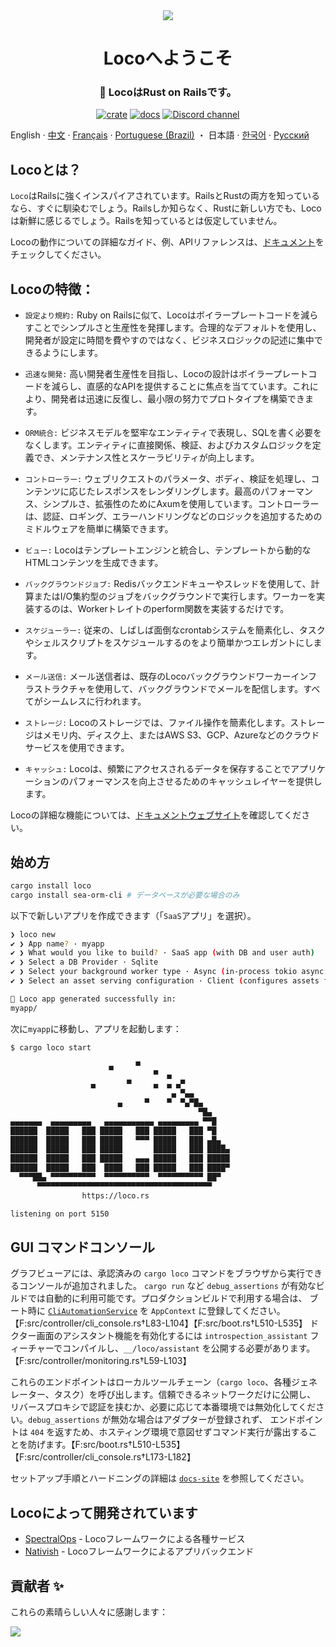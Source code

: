 <div align="center">

   <img src="https://github.com/loco-rs/loco/assets/83390/992d215a-3cd3-42ee-a1c7-de9fd25a5bac"/>

   <h1>Locoへようこそ</h1>

   <h3>
🚂 LocoはRust on Railsです。
   </h3>

   [![crate](https://img.shields.io/crates/v/loco-rs.svg)](https://crates.io/crates/loco-rs)
   [![docs](https://docs.rs/loco-rs/badge.svg)](https://docs.rs/loco-rs)
   [![Discord channel](https://img.shields.io/badge/discord-Join-us)](https://discord.gg/fTvyBzwKS8)

 </div>

English · [中文](./README-zh_CN.md) · [Français](./README.fr.md) · [Portuguese (Brazil)](./README-pt_BR.md) ・ 日本語 · [한국어](./README.ko.md) · [Русский](./README.ru.md)

## Locoとは？
`Loco`はRailsに強くインスパイアされています。RailsとRustの両方を知っているなら、すぐに馴染むでしょう。Railsしか知らなく、Rustに新しい方でも、Locoは新鮮に感じるでしょう。Railsを知っているとは仮定していません。

Locoの動作についての詳細なガイド、例、APIリファレンスは、[ドキュメント](https://loco.rs)をチェックしてください。

## Locoの特徴：

* `設定より規約:` Ruby on Railsに似て、Locoはボイラープレートコードを減らすことでシンプルさと生産性を発揮します。合理的なデフォルトを使用し、開発者が設定に時間を費やすのではなく、ビジネスロジックの記述に集中できるようにします。

* `迅速な開発:` 高い開発者生産性を目指し、Locoの設計はボイラープレートコードを減らし、直感的なAPIを提供することに焦点を当てています。これにより、開発者は迅速に反復し、最小限の努力でプロトタイプを構築できます。

* `ORM統合:` ビジネスモデルを堅牢なエンティティで表現し、SQLを書く必要をなくします。エンティティに直接関係、検証、およびカスタムロジックを定義でき、メンテナンス性とスケーラビリティが向上します。

* `コントローラー:` ウェブリクエストのパラメータ、ボディ、検証を処理し、コンテンツに応じたレスポンスをレンダリングします。最高のパフォーマンス、シンプルさ、拡張性のためにAxumを使用しています。コントローラーは、認証、ロギング、エラーハンドリングなどのロジックを追加するためのミドルウェアを簡単に構築できます。

* `ビュー:` Locoはテンプレートエンジンと統合し、テンプレートから動的なHTMLコンテンツを生成できます。

* `バックグラウンドジョブ:` Redisバックエンドキューやスレッドを使用して、計算またはI/O集約型のジョブをバックグラウンドで実行します。ワーカーを実装するのは、Workerトレイトのperform関数を実装するだけです。

* `スケジューラー:` 従来の、しばしば面倒なcrontabシステムを簡素化し、タスクやシェルスクリプトをスケジュールするのをより簡単かつエレガントにします。

* `メール送信:` メール送信者は、既存のLocoバックグラウンドワーカーインフラストラクチャを使用して、バックグラウンドでメールを配信します。すべてがシームレスに行われます。

* `ストレージ:` Locoのストレージでは、ファイル操作を簡素化します。ストレージはメモリ内、ディスク上、またはAWS S3、GCP、Azureなどのクラウドサービスを使用できます。

* `キャッシュ:` Locoは、頻繁にアクセスされるデータを保存することでアプリケーションのパフォーマンスを向上させるためのキャッシュレイヤーを提供します。

Locoの詳細な機能については、[ドキュメントウェブサイト](https://loco.rs/docs/getting-started/tour/)を確認してください。

## 始め方
```sh
cargo install loco
cargo install sea-orm-cli # データベースが必要な場合のみ
```

以下で新しいアプリを作成できます（「`SaaS`アプリ」を選択）。

```sh
❯ loco new
✔ ❯ App name? · myapp
✔ ❯ What would you like to build? · SaaS app (with DB and user auth)
✔ ❯ Select a DB Provider · Sqlite
✔ ❯ Select your background worker type · Async (in-process tokio async tasks)
✔ ❯ Select an asset serving configuration · Client (configures assets for frontend serving)

🚂 Loco app generated successfully in:
myapp/
```

次に`myapp`に移動し、アプリを起動します：
```sh
$ cargo loco start

                      ▄     ▀
                                ▀  ▄
                  ▄       ▀     ▄  ▄ ▄▀
                                    ▄ ▀▄▄
                        ▄     ▀    ▀  ▀▄▀█▄
                                          ▀█▄
▄▄▄▄▄▄▄  ▄▄▄▄▄▄▄▄▄   ▄▄▄▄▄▄▄▄▄▄▄ ▄▄▄▄▄▄▄▄▄ ▀▀█
██████  █████   ███ █████   ███ █████   ███ ▀█
██████  █████   ███ █████   ▀▀▀ █████   ███ ▄█▄
██████  █████   ███ █████       █████   ███ ████▄
██████  █████   ███ █████   ▄▄▄ █████   ███ █████
██████  █████   ███  ████   ███ █████   ███ ████▀
  ▀▀▀██▄ ▀▀▀▀▀▀▀▀▀▀  ▀▀▀▀▀▀▀▀▀▀  ▀▀▀▀▀▀▀▀▀▀ ██▀
      ▀▀▀▀▀▀▀▀▀▀▀▀▀▀▀▀▀▀▀▀▀▀▀▀▀▀▀▀▀▀▀▀▀▀▀▀▀▀▀
                https://loco.rs

listening on port 5150
```

## GUI コマンドコンソール

グラフビューアには、承認済みの `cargo loco` コマンドをブラウザから実行できるコンソールが追加されました。
`cargo run` など `debug_assertions` が有効なビルドでは自動的に利用可能です。プロダクションビルドで利用する場合は、
ブート時に [`CliAutomationService`](./src/controller/cli_console.rs) を `AppContext` に登録してください。【F:src/controller/cli_console.rs†L83-L104】【F:src/boot.rs†L510-L535】
ドクター画面のアシスタント機能を有効化するには `introspection_assistant` フィーチャーでコンパイルし、`__/loco/assistant` を公開する必要があります。【F:src/controller/monitoring.rs†L59-L103】

これらのエンドポイントはローカルツールチェーン（`cargo loco`、各種ジェネレーター、タスク）を呼び出します。信頼できるネットワークだけに公開し、
リバースプロキシで認証を挟むか、必要に応じて本番環境では無効化してください。`debug_assertions` が無効な場合はアダプターが登録されず、
エンドポイントは `404` を返すため、ホスティング環境で意図せずコマンド実行が露出することを防げます。【F:src/boot.rs†L510-L535】【F:src/controller/cli_console.rs†L173-L182】

セットアップ手順とハードニングの詳細は [`docs-site`](./docs-site/content/docs/extras/gui-console.md) を参照してください。

## Locoによって開発されています
+ [SpectralOps](https://spectralops.io) - Locoフレームワークによる各種サービス
+ [Nativish](https://nativi.sh) - Locoフレームワークによるアプリバックエンド

## 貢献者 ✨
これらの素晴らしい人々に感謝します：

<a href="https://github.com/loco-rs/loco/graphs/contributors">
  <img src="https://contrib.rocks/image?repo=loco-rs/loco" />
</a>
